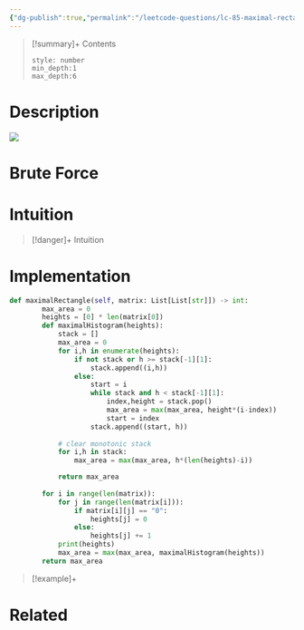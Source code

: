 ```yaml
---
{"dg-publish":true,"permalink":"/leetcode-questions/lc-85-maximal-rectangle/","title":"LC 85. Maximal Rectangle","tags":["lc-hard","stack"]}
---
```



>[!summary]+ Contents
>```toc
>style: number
>min_depth:1
>max_depth:6
>```

# Description
![](https://assets.leetcode.com/uploads/2020/09/14/maximal.jpg)
# Brute Force
# Intuition

>[!danger]+ Intuition

# Implementation
```python
def maximalRectangle(self, matrix: List[List[str]]) -> int:
        max_area = 0
        heights = [0] * len(matrix[0])
        def maximalHistogram(heights):
            stack = []
            max_area = 0
            for i,h in enumerate(heights):
                if not stack or h >= stack[-1][1]:
                    stack.append((i,h))
                else:
                    start = i
                    while stack and h < stack[-1][1]:
                        index,height = stack.pop()
                        max_area = max(max_area, height*(i-index))
                        start = index
                    stack.append((start, h))
                
            # clear monotonic stack
            for i,h in stack:
                max_area = max(max_area, h*(len(heights)-i))

            return max_area
        
        for i in range(len(matrix)):
            for j in range(len(matrix[i])):
                if matrix[i][j] == "0":
                    heights[j] = 0
                else:
                    heights[j] += 1
            print(heights)
            max_area = max(max_area, maximalHistogram(heights))
        return max_area
```

>[!example]+ 


# Related
